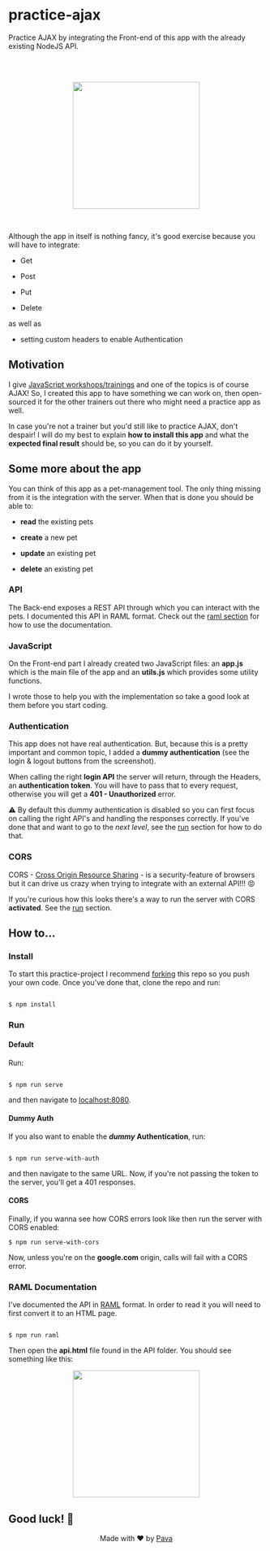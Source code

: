 
# practice-ajax

  

Practice AJAX by integrating the Front-end of this app with the already existing NodeJS API.

<br/><br/>

<p  align='center'>

<img  height=250  src="https://raw.githubusercontent.com/iampava/practice-ajax/master/public/images/screenshot.png" />

</p>

<br/>

Although the app in itself is nothing fancy, it's good exercise because you will have to integrate:

  

- Get

  

* Post

  

- Put

  

* Delete

  

as well as

  

- setting custom headers to enable Authentication

  

## Motivation

  

I give [JavaScript workshops/trainings](https://iampava.com/services) and one of the topics is of course AJAX! So, I created this app to have something we can work on, then open-sourced it for the other trainers out there who might need a practice app as well.

  

In case you're not a trainer but you'd still like to practice AJAX, don't despair! I will do my best to explain **how to install this app** and what the **expected final result** should be, so you can do it by yourself.

  

## Some more about the app

  

You can think of this app as a pet-management tool. The only thing missing from it is the integration with the server. When that is done you should be able to:

  

-  **read** the existing pets

  

-  **create** a new pet

  

-  **update** an existing pet

  

-  **delete** an existing pet

  
  

### API

  

The Back-end exposes a REST API through which you can interact with the pets. I documented this API in RAML format. Check out the <a  href="#raml"> raml section</a> for how to use the documentation.

  

### JavaScript

  

On the Front-end part I already created two JavaScript files: an **app.js** which is the main file of the app and an **utils.js** which provides some utility functions.

  

I wrote those to help you with the implementation so take a good look at them before you start coding.

  

### Authentication

  

This app does not have real authentication. But, because this is a pretty important and common topic, I added a **dummy authentication** (see the login & logout buttons from the screenshot).

  

When calling the right **login API** the server will return, through the Headers, an **authentication token**. You will have to pass that to every request, otherwise you will get a **401 - Unauthorized** error.

  

⚠ By default this dummy authentication is disabled so you can first focus on calling the right API's and handling the responses correctly. If you've done that and want to go to the *next level*, see the [run](#run) section for how to do that.

### CORS
CORS  - [Cross Origin Resource Sharing](https://developer.mozilla.org/en-US/docs/Web/HTTP/CORS) - is a security-feature of browsers but it can drive us crazy when trying to integrate with an external API!!! 😡

If you're curious how this looks there's a way to run the server with CORS **activated**. See the [run](#run) section.
  

## <p id="installation">How to...</p>

  

### Install

  

To start this practice-project I recommend [forking](https://help.github.com/articles/fork-a-repo/) this repo so you push your own code. Once you've done that, clone the repo and run:

  

```

$ npm install

```

  

### <p id="run">Run</p>

  
#### Default
Run:

  

```

$ npm run serve

```

  

and then navigate to [localhost:8080](http://localhost:8080).

  

#### Dummy Auth

  

If you also want to enable the **_dummy_ Authentication**, run:




```

$ npm run serve-with-auth

```
and then navigate to the same URL. Now, if you're not passing the token to the server, you'll get a 401 responses.

#### CORS

Finally, if you wanna see how CORS errors look like then run the server with CORS enabled:

```
$ npm run serve-with-cors
```

Now, unless you're on the **google.com** origin, calls will fail with a CORS error.
  



  

### <p id="raml">RAML Documentation</p>

  

I've documented the API in [RAML](https://raml.org/) format. In order to read it you will need to first convert it to an HTML page.

  

```

$ npm run raml

```

  

Then open the **api.html** file found in the API folder. You should see something like this:

  

<p  align='center'>

  

<img  height=250  src="https://raw.githubusercontent.com/iampava/practice-ajax/master/public/images/raml.png" />

  

</p>

  

## Good luck! 🥂

  

<p  align="center">Made with ❤ by <a  href="https://iampava.com">Pava</a></p>
